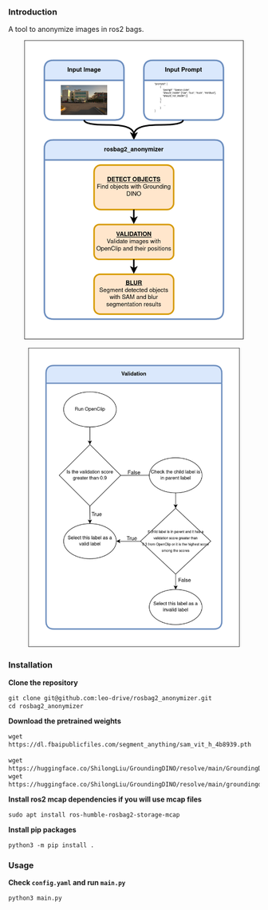 ### Introduction

A tool to anonymize images in ros2 bags. 

<p align="center">
  <img src="docs/rosbag2_anonymizer.png" alt="system" height="600px"/>
</p>

<p align="center">
  <img src="docs/validation.png" alt="system" height="600px"/>
</p>

### Installation

**Clone the repository**

``` shell
git clone git@github.com:leo-drive/rosbag2_anonymizer.git
cd rosbag2_anonymizer
```

**Download the pretrained weights**

``` shell
wget https://dl.fbaipublicfiles.com/segment_anything/sam_vit_h_4b8939.pth

wget https://huggingface.co/ShilongLiu/GroundingDINO/resolve/main/GroundingDINO_SwinB.cfg.py
wget https://huggingface.co/ShilongLiu/GroundingDINO/resolve/main/groundingdino_swinb_cogcoor.pth
```

**Install ros2 mcap dependencies if you will use mcap files**

``` shell
sudo apt install ros-humble-rosbag2-storage-mcap
```

**Install pip packages**


``` shell
python3 -m pip install .
```

### Usage

**Check `config.yaml` and run `main.py`**

``` shell
python3 main.py
```
